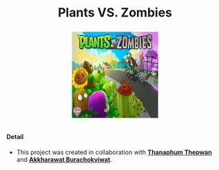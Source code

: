 <h1 align="center">Plants VS. Zombies

  
<p align="center">
  <img width="200" height="200" src="./assets/images/Plants-vs-Zombies.jpg">
</p>

#### Detail
- This project was created in collaboration with **[Thanaphum Thepwan](https://www.github.com/tnptw)** and **[Akkharawat Burachokviwat](https://www.github.com/EarthAkkharawat)**.
